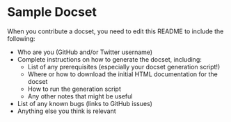 Sample Docset
=======================

When you contribute a docset, you need to edit this README to include the following:
* Who are you (GitHub and/or Twitter username)
* Complete instructions on how to generate the docset, including:
  * List of any prerequisites (especially your docset generation script!)
  * Where or how to download the initial HTML documentation for the docset
  * How to run the generation script
  * Any other notes that might be useful
* List of any known bugs (links to GitHub issues)
* Anything else you think is relevant
